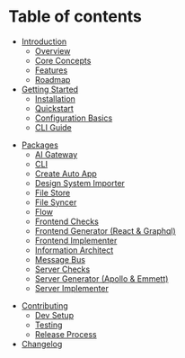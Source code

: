 # Table of contents

- [Introduction](README.md)
  - [Overview](./README.md#overview)
  - [Core Concepts](./README.md#core-concepts)
  - [Features](./README.md#features)
  - [Roadmap](./README.md#roadmap)
- [Getting Started](getting-started/README.md)
  - [Installation](getting-started/README.md#installation)
  - [Quickstart](getting-started/README.md#quickstart)
  - [Configuration Basics](getting-started/README.md#configuration-basics)
  - [CLI Guide](getting-started/README.md#cli-guide)

[//]: # '- [Core Concepts](core-concepts/README.md)'
[//]: # '  - [Auto Engineer Pipeline](core-concepts/auto-engineer-pipeline.md)'
[//]: # '- [Guides](guides/README.md)'
[//]: # '  - [Building a Flow](guides/building-a-flow.md)'
[//]: # '  - [Defining a Command](guides/defining-a-command.md)'
[//]: # '  - [Handling Events and State](guides/handling-events-and-state.md)'
[//]: # '  - [Working with Projections](guides/working-with-projections.md)'
[//]: # '  - [Server-Side Implementation](guides/server-side-implementation.md)'
[//]: # '  - [Frontend Starters](guides/frontend-starters.md)'
[//]: # '  - [Importing a design system](guides/importing-a-design-system.md)'
[//]: # '  - [Generating Components](guides/generating-components.md)'
[//]: # '  - [Scaffolding GraphQL Operations](guides/scaffolding-graphql-operations.md)'
[//]: # '  - [Connecting to External APIs](guides/connecting-to-external-apis.md)'
[//]: # '  - [Using Integrations](guides/using-integrations.md)'
[//]: # '  - [Integrating AI](guides/integrating-ai.md)'
[//]: # '- [Examples](examples/README.md)'
[//]: # '  - [Todo App](examples/todo-app.md)'

- [Packages](reference/packages/README.md)
  - [AI Gateway](../packages/ai-gateway/README.md)
  - [CLI](../packages/cli/README.md)
  - [Create Auto App](../packages/create-auto-app)
  - [Design System Importer](../packages/design-system-importer/README.md)
  - [File Store](../packages/file-store/README.md)
  - [File Syncer](../packages/file-syncer/README.md)
  - [Flow](../packages/flow/README.md)
  - [Frontend Checks](../packages/frontend-checks/README.md)
  - [Frontend Generator (React & Graphql)](../packages/frontend-generator-react-graphql/README.md)
  - [Frontend Implementer](../packages/frontend-implementer/README.md)
  - [Information Architect](../packages/information-architect/README.md)
  - [Message Bus](../packages/message-bus/README.md)
  - [Server Checks](../packages/server-checks/README.md)
  - [Server Generator (Apollo & Emmett)](../packages/server-generator-apollo-emmett/README.md)
  - [Server Implementer](../packages/server-implementer/README.md)

[//]: # '- [Reference](reference/README.md)'
[//]: # '  - [API](reference/api.md)'
[//]: # '  - [CLI Commands](reference/cli-commands.md)'
[//]: # '  - [Schemas and Types](reference/schemas-and-types.md)'
[//]: # '  - [Configuration](reference/configuration.md)'
[//]: # '- [Advanced Topics](advanced-topics/README.md)'
[//]: # '  - [Architecture Overview](advanced-topics/architecture-overview.md)'
[//]: # '  - [Debugging and Testing](advanced-topics/debugging-and-testing.md)'
[//]: # '- [Additional Resources](additional-resources/README.md)'
[//]: # '  - [FAQ](additional-resources/README.md#faq)'
[//]: # '  - [License and Credits](additional-resources/README.md#license-and-credits)'

- [Contributing](contributing/README.md)
  - [Dev Setup](contributing/README.md#development-setup)
  - [Testing](contributing/README.md#testing)
  - [Release Process](contributing/README.md#release-process)
- [Changelog](changelog.md)
